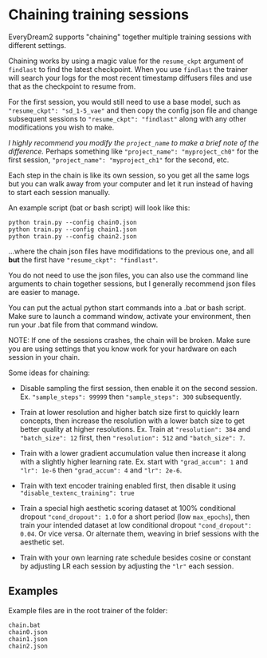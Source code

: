 # Chaining training sessions

EveryDream2 supports "chaining" together multiple training sessions with different settings.

Chaining works by using a magic value for the `resume_ckpt` argument of `findlast` to find the latest checkpoint. When you use `findlast` the trainer will search your logs for the most recent timestamp diffusers files and use that as the checkpoint to resume from. 

For the first session, you would still need to use a base model, such as `"resume_ckpt": "sd_1-5_vae"` and then copy the config json file and change subsequent sessions to `"resume_ckpt": "findlast"` along with any other modifications you wish to make.

*I highly recommend you modify the `project_name` to make a brief note of the difference.* Perhaps something like `"project_name": "myproject_ch0"` for the first session, `"project_name": "myproject_ch1"` for the second, etc.

Each step in the chain is like its own session, so you get all the same logs but you can walk away from your computer and let it run instead of having to start each session manually.

An example script (bat or bash script) will look like this:

    python train.py --config chain0.json
    python train.py --config chain1.json
    python train.py --config chain2.json

...where the chain json files have modifidations to the previous one, and all **but** the first have `"resume_ckpt": "findlast"`.

You do not need to use the json files, you can also use the command line arguments to chain together sessions, but I generally recommend json files are easier to manage.

You can put the actual python start commands into a .bat or bash script.  Make sure to launch a command window, activate your environment, then run your .bat file from that command window.

NOTE: If one of the sessions crashes, the chain will be broken.  Make sure you are using settings that you know work for your hardware on each session in your chain.

Some ideas for chaining:

* Disable sampling the first session, then enable it on the second session.
    Ex. `"sample_steps": 99999` then `"sample_steps": 300` subsequently.

* Train at lower resolution and higher batch size first to quickly learn concepts, then increase the resolution with a lower batch size to get better quality at higher resolutions.
    Ex. Train at `"resolution": 384` and `"batch_size": 12` first, then `"resolution": 512` and `"batch_size": 7`.

* Train with a lower gradient accumulation value then increase it along with a slightly higher learning rate.
    Ex. start with `"grad_accum": 1` and `"lr": 1e-6` then `"grad_accum": 4` and `"lr": 2e-6`.

* Train with text encoder training enabled first, then disable it using `"disable_textenc_training": true`

* Train a special high aesthetic scoring dataset at 100% conditional dropout `"cond_dropout": 1.0` for a short period (low `max_epochs`), then train your intended dataset at low conditional dropout `"cond_dropout": 0.04`.  Or vice versa. Or alternate them, weaving in brief sessions with the aesthetic set.

* Train with your own learning rate schedule besides cosine or constant by adjusting LR each session by adjusting the `"lr"` each session.

## Examples

Example files are in the root trainer of the folder:

    chain.bat
    chain0.json
    chain1.json
    chain2.json
